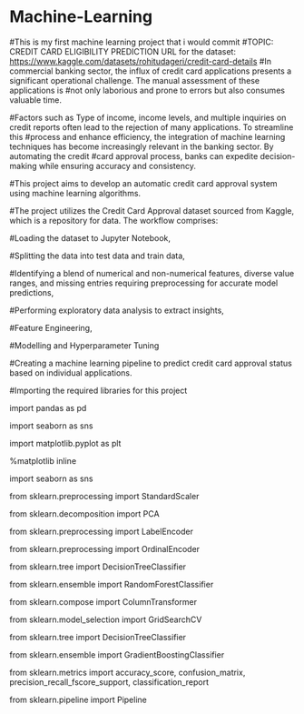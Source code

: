 # Machine-Learning
#This is my first machine learning project that i would commit
#TOPIC: CREDIT CARD ELIGIBILITY PREDICTION
URL for the dataset: https://www.kaggle.com/datasets/rohitudageri/credit-card-details
#In commercial banking sector, the influx of credit card applications presents a significant operational challenge. The manual assessment of these applications is #not only laborious and prone to errors but also consumes valuable time.

#Factors such as Type of income, income levels, and multiple inquiries on credit reports often lead to the rejection of many applications. To streamline this #process and enhance efficiency, the integration of machine learning techniques has become increasingly relevant in the banking sector. By automating the credit #card approval process, banks can expedite decision-making while ensuring accuracy and consistency.

#This project aims to develop an automatic credit card approval system using machine learning algorithms.

#The project utilizes the Credit Card Approval dataset sourced from Kaggle, which is a repository for data. The workflow comprises:

#Loading the dataset to Jupyter Notebook,

#Splitting the data into test data and train data,

#Identifying a blend of numerical and non-numerical features, diverse value ranges, and missing entries requiring preprocessing for accurate model predictions,

#Performing exploratory data analysis to extract insights,

#Feature Engineering,

#Modelling and Hyperparameter Tuning

#Creating a machine learning pipeline to predict credit card approval status based on individual applications.

#Importing the required libraries for this project

import pandas as pd

import seaborn as sns

import matplotlib.pyplot as plt

%matplotlib inline

import seaborn as sns

from sklearn.preprocessing import StandardScaler

from sklearn.decomposition import PCA

from sklearn.preprocessing import LabelEncoder

from sklearn.preprocessing import OrdinalEncoder

from sklearn.tree import DecisionTreeClassifier

from sklearn.ensemble import RandomForestClassifier

from sklearn.compose import ColumnTransformer

from sklearn.model_selection import GridSearchCV

from sklearn.tree import DecisionTreeClassifier

from sklearn.ensemble import GradientBoostingClassifier

from sklearn.metrics import accuracy_score, confusion_matrix, precision_recall_fscore_support, classification_report

from sklearn.pipeline import Pipeline

